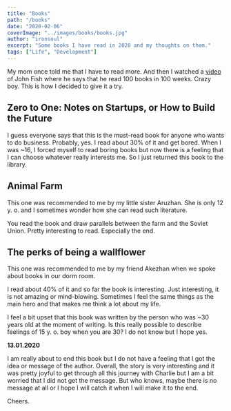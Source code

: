 ```yaml
---
title: "Books"
path: "/books"
date: "2020-02-06"
coverImage: "../images/books/books.jpg"
author: "ironsoul"
excerpt: "Some books I have read in 2020 and my thoughts on them."
tags: ["Life", "Development"]
---
```


My mom once told me that I have to read more. And then I watched a [video](https://www.youtube.com/watch?v=AYOZpDg6Oj0) of John Fish where he says that he read 100 books in 100 weeks. Crazy boy. This is how I decided to give it a try.

## Zero to One: Notes on Startups, or How to Build the Future

I guess everyone says that this is the must-read book for anyone who wants to do business. Probably, yes. I read about 30% of it and get bored. When I was ~16, I forced myself to read boring books but now there is a feeling that I can choose whatever really interests me. So I just returned this book to the library.

## Animal Farm

This one was recommended to me by my little sister Aruzhan. She is only 12 y. o. and I sometimes wonder how she can read such literature.

You read the book and draw parallels between the farm and the Soviet Union. Pretty interesting to read. Especially the end.

## The perks of being a wallflower

This one was recommended to me by my friend Akezhan when we spoke about books in our dorm room. 

I read about 40% of it and so far the book is interesting. Just interesting, it is not amazing or mind-blowing. Sometimes I feel the same things as the main hero and that makes me think a lot about my life.

I feel a bit upset that this book was written by the person who was ~30 years old at the moment of writing. Is this really possible to describe feelings of 15 y. o. boy when you are 30? I do not know but I hope yes.

**13.01.2020**

I am really about to end this book but I do not have a feeling that I got the idea or message of the author. Overall, the story is very interesting and it was pretty joyful to get through all this journey with Charlie but I am a bit worried that I did not get the message. But who knows, maybe there is no message at all or I hope I will catch it when I will make it to the end.

Cheers.